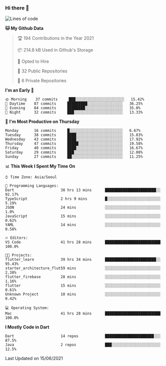 ### Hi there 👋

<!--
**ska2519/ska2519** is a ✨ _special_ ✨ repository because its `README.md` (this file) appears on your GitHub profile.

Here are some ideas to get you started:

- 🔭 I’m currently working on ...
- 🌱 I’m currently learning ...
- 👯 I’m looking to collaborate on ...
- 🤔 I’m looking for help with ...
- 💬 Ask me about ...
- 📫 How to reach me: ...
- 😄 Pronouns: ...
- ⚡ Fun fact: ...
-->

<!--START_SECTION:waka-->
![Lines of code](https://img.shields.io/badge/From%20Hello%20World%20I%27ve%20Written-142746%20lines%20of%20code-blue)

**🐱 My Github Data** 

> 🏆 194 Contributions in the Year 2021
 > 
> 📦 214.8 kB Used in Github's Storage 
 > 
> 💼 Opted to Hire
 > 
> 📜 32 Public Repositories 
 > 
> 🔑 6 Private Repositories  
 > 
**I'm an Early 🐤** 

```text
🌞 Morning    37 commits     ███░░░░░░░░░░░░░░░░░░░░░░   15.42% 
🌆 Daytime    87 commits     █████████░░░░░░░░░░░░░░░░   36.25% 
🌃 Evening    84 commits     ████████░░░░░░░░░░░░░░░░░   35.0% 
🌙 Night      32 commits     ███░░░░░░░░░░░░░░░░░░░░░░   13.33%

```
📅 **I'm Most Productive on Thursday** 

```text
Monday       16 commits     █░░░░░░░░░░░░░░░░░░░░░░░░   6.67% 
Tuesday      38 commits     ████░░░░░░░░░░░░░░░░░░░░░   15.83% 
Wednesday    43 commits     ████░░░░░░░░░░░░░░░░░░░░░   17.92% 
Thursday     47 commits     █████░░░░░░░░░░░░░░░░░░░░   19.58% 
Friday       40 commits     ████░░░░░░░░░░░░░░░░░░░░░   16.67% 
Saturday     29 commits     ███░░░░░░░░░░░░░░░░░░░░░░   12.08% 
Sunday       27 commits     ██░░░░░░░░░░░░░░░░░░░░░░░   11.25%

```


📊 **This Week I Spent My Time On** 

```text
⌚︎ Time Zone: Asia/Seoul

💬 Programming Languages: 
Dart                     38 hrs 13 mins      ███████████████████████░░   92.17% 
TypeScript               2 hrs 9 mins        █░░░░░░░░░░░░░░░░░░░░░░░░   5.19% 
JSON                     24 mins             ░░░░░░░░░░░░░░░░░░░░░░░░░   1.0% 
JavaScript               15 mins             ░░░░░░░░░░░░░░░░░░░░░░░░░   0.62% 
YAML                     14 mins             ░░░░░░░░░░░░░░░░░░░░░░░░░   0.58%

🔥 Editors: 
VS Code                  41 hrs 28 mins      █████████████████████████   100.0%

🐱‍💻 Projects: 
flutter_learn            39 hrs 34 mins      ███████████████████████░░   95.43% 
starter_architecture_flut59 mins             ░░░░░░░░░░░░░░░░░░░░░░░░░   2.38% 
flutter_firebase         28 mins             ░░░░░░░░░░░░░░░░░░░░░░░░░   1.16% 
flutter                  15 mins             ░░░░░░░░░░░░░░░░░░░░░░░░░   0.61% 
Unknown Project          10 mins             ░░░░░░░░░░░░░░░░░░░░░░░░░   0.42%

💻 Operating System: 
Mac                      41 hrs 28 mins      █████████████████████████   100.0%

```

**I Mostly Code in Dart** 

```text
Dart                     14 repos            ██████████████████████░░░   87.5% 
Java                     2 repos             ███░░░░░░░░░░░░░░░░░░░░░░   12.5%

```



 Last Updated on 15/06/2021
<!--END_SECTION:waka-->


